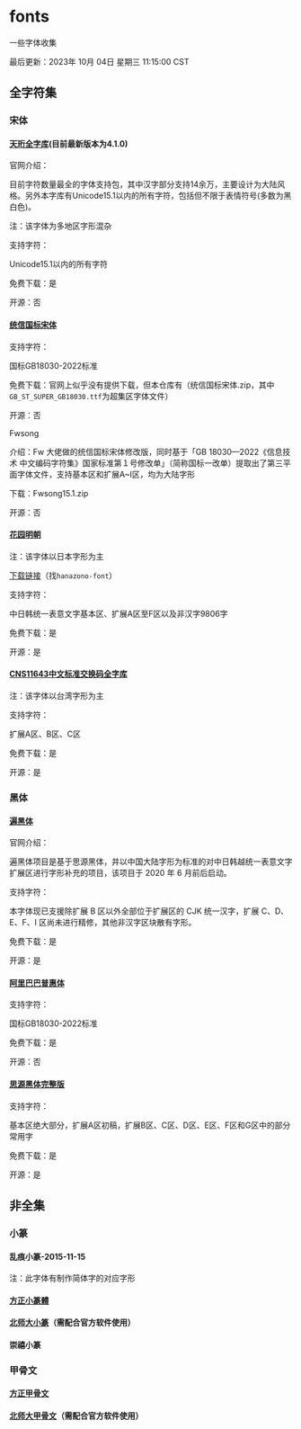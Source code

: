 # fonts

一些字体收集

最后更新：2023年 10月 04日 星期三 11:15:00 CST

## 全字符集

### 宋体

#### [天珩全字库](http://cheonhyeong.com/Simplified/download.html)(目前最新版本为4.1.0)

官网介绍：

目前字符数量最全的字体支持包，其中汉字部分支持14余万，主要设计为大陆风格。另外本字库有Unicode15.1以内的所有字符，包括但不限于表情符号(多数为黑白色)。

注：该字体为多地区字形混杂

支持字符：

Unicode15.1以内的所有字符

免费下载：是

开源：否

#### [统信国标宋体](https://www.uniontech.com/1740.html)

支持字符：

国标GB18030-2022标准

免费下载：官网上似乎没有提供下载，但本仓库有（统信国标宋体.zip，其中```GB_ST_SUPER_GB18030.ttf```为超集区字体文件）

开源：否

Fwsong

介绍：Fw 大佬做的统信国标宋体修改版，同时基于「GB 18030—2022《信息技术 中文编码字符集》国家标准第１号修改单」（简称国标一改单）提取出了第三平面字体文件，支持基本区和扩展A~I区，均为大陆字形

下载：Fwsong15.1.zip

开源：否

#### [花园明朝](http://fonts.jp/hanazono/)

注：该字体以日本字形为主

[下载链接](https://zh.osdn.net/projects/hanazono-font/releases/)（找```hanazono-font```）

支持字符：

中日韩统一表意文字基本区、扩展A区至F区以及非汉字9806字

免费下载：是

开源：是

#### [CNS11643中文标准交换码全字库](https://data.gov.tw/dataset/5961)

注：该字体以台湾字形为主

支持字符：

扩展A区、B区、C区

免费下载：是

开源：是

### 黑体

#### [遍黑体](https://github.com/Fitzgerald-Porthmouth-Koenigsegg/Plangothic-Project)

官网介绍：

遍黑体项目是基于思源黑体，并以中国大陆字形为标准的对中日韩越统一表意文字扩展区进行字形补充的项目，该项目于 2020 年 6 月前后启动。

支持字符：

本字体现已支援除扩展 B 区以外全部位于扩展区的 CJK 统一汉字，扩展 C、D、E、F、I 区尚未进行精修，其他非汉字区块散有字形。

免费下载：是

开源：是

#### [阿里巴巴普惠体](https://fonts.alibabagroup.com/)

支持字符：

国标GB18030-2022标准

免费下载：是

开源：否

#### [思源黑体完整版](https://github.com/adobe-fonts/source-han-sans)

支持字符：

基本区绝大部分，扩展A区初稿，扩展B区、C区、D区、E区、F区和G区中的部分常用字

免费下载：是

开源：是

## 非全集

### 小篆

#### 乱痕小篆-2015-11-15

注：此字体有制作简体字的对应字形

#### [方正小篆體](https://www.foundertype.com/index.php/FontInfo/index/id/165)

#### [北师大小篆](https://wxy.bnu.edu.cn/xyzy/szzy/204310.html)（需配合官方软件使用）

#### 崇禧小篆

### 甲骨文

#### [方正甲骨文](https://www.foundertype.com/index.php/FontInfo/index/id/5528)

#### [北师大甲骨文](https://wxy.bnu.edu.cn/xyzy/szzy/204311.html)（需配合官方软件使用）
